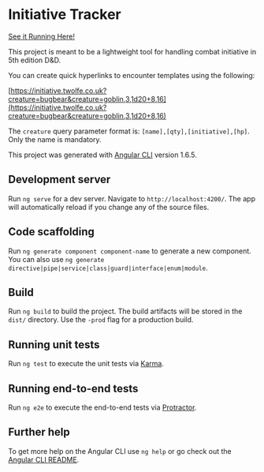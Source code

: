 # Initiative Tracker

[See it Running Here!](http://initiative.twolfe.co.uk)

This project is meant to be a lightweight tool for handling combat initiative in 5th edition D&D.

You can create quick hyperlinks to encounter templates using the following:

[https://initiative.twolfe.co.uk?creature=bugbear&creature=goblin,3,1d20+8,16](https://initiative.twolfe.co.uk?creature=bugbear&creature=goblin,3,1d20+8,16)

The `creature` query parameter format is: `[name],[qty],[initiative],[hp]`. Only the name is mandatory.

This project was generated with [Angular CLI](https://github.com/angular/angular-cli) version 1.6.5.


## Development server

Run `ng serve` for a dev server. Navigate to `http://localhost:4200/`. The app will automatically reload if you change any of the source files.

## Code scaffolding

Run `ng generate component component-name` to generate a new component. You can also use `ng generate directive|pipe|service|class|guard|interface|enum|module`.

## Build

Run `ng build` to build the project. The build artifacts will be stored in the `dist/` directory. Use the `-prod` flag for a production build.

## Running unit tests

Run `ng test` to execute the unit tests via [Karma](https://karma-runner.github.io).

## Running end-to-end tests

Run `ng e2e` to execute the end-to-end tests via [Protractor](http://www.protractortest.org/).

## Further help

To get more help on the Angular CLI use `ng help` or go check out the [Angular CLI README](https://github.com/angular/angular-cli/blob/master/README.md).
